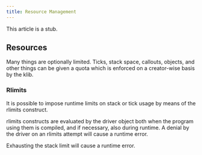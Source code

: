 ```yaml
---
title: Resource Management
---
```


This article is a stub.

## Resources

Many things are optionally limited.  Ticks, stack space, callouts, objects, and other things can be given a quota which is enforced on a creator-wise basis by the klib.

### Rlimits

It is possible to impose runtime limits on stack or tick usage by means of the rlimits construct.

rlimits constructs are evaluated by the driver object both when the program using them is compiled, and if necessary, also during runtime.  A denial by the driver on an rlimits attempt will cause a runtime error.

Exhausting the stack limit will cause a runtime error.

